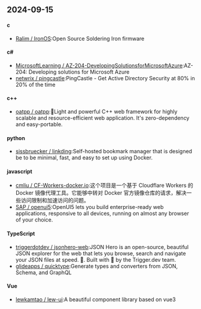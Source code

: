 ## 2024-09-15
#### c
* [Ralim / IronOS](https://github.com/Ralim/IronOS):Open Source Soldering Iron firmware
#### c#
* [MicrosoftLearning / AZ-204-DevelopingSolutionsforMicrosoftAzure](https://github.com/MicrosoftLearning/AZ-204-DevelopingSolutionsforMicrosoftAzure):AZ-204: Developing solutions for Microsoft Azure
* [netwrix / pingcastle](https://github.com/netwrix/pingcastle):PingCastle - Get Active Directory Security at 80% in 20% of the time
#### c++
* [oatpp / oatpp](https://github.com/oatpp/oatpp):🌱Light and powerful C++ web framework for highly scalable and resource-efficient web application. It's zero-dependency and easy-portable.
#### python
* [sissbruecker / linkding](https://github.com/sissbruecker/linkding):Self-hosted bookmark manager that is designed be to be minimal, fast, and easy to set up using Docker.
#### javascript
* [cmliu / CF-Workers-docker.io](https://github.com/cmliu/CF-Workers-docker.io):这个项目是一个基于 Cloudflare Workers 的 Docker 镜像代理工具。它能够中转对 Docker 官方镜像仓库的请求，解决一些访问限制和加速访问的问题。
* [SAP / openui5](https://github.com/SAP/openui5):OpenUI5 lets you build enterprise-ready web applications, responsive to all devices, running on almost any browser of your choice.
#### TypeScript
* [triggerdotdev / jsonhero-web](https://github.com/triggerdotdev/jsonhero-web):JSON Hero is an open-source, beautiful JSON explorer for the web that lets you browse, search and navigate your JSON files at speed. 🚀. Built with 💜 by the Trigger.dev team.
* [glideapps / quicktype](https://github.com/glideapps/quicktype):Generate types and converters from JSON, Schema, and GraphQL
#### Vue
* [lewkamtao / lew-ui](https://github.com/lewkamtao/lew-ui):A beautiful component library based on vue3
